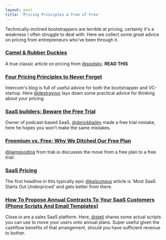 ```yaml
---
layout: post
title: 'Pricing Principles & Free of Free'
---
```


Technically-inclined bootstrappers are terrible at pricing, certainly it's a weakness I often struggle to deal with. Here we collect some great advice on pricing from entrepreneurs who've been through it.


### [Camel & Rubber Duckies](http://www.joelonsoftware.com/articles/CamelsandRubberDuckies.html)

A true classic article on pricing from [@spolsky](http://twitter.com/spolsky). **READ THIS**


### [Four Pricing Principles to Never Forget](http://insideintercom.io/four-pricing-principals-to-never-forget/)

Intercom's blog is full of useful advice for both the bootstrapper and VC-startup. Here [@destraynor](http://twitter.com/destraynor) lays down some practical advice for thinking about your pricing.


### [SaaS builders: Beware the Free Trial](http://derickbailey.com/2014/05/14/saas-builders-beware-the-free-trial/)

Owner of podcast-based SaaS, [@derickbailey](http://twitter.com/derickbailey) made a free trial mistake, here he hopes you won't make the same mistakes.


### [Freemium vs. Free: Why We Ditched Our Free Plan](http://blog.trak.io/freemium-vs-free-why-we-ditched-our-free-plan/)

[@liamgooding](http://twitter.com/liamgooding) from trak.io discusses the move from a free plan to a free _trial_.


### [SaaS Pricing](https://training.kalzumeus.com/newsletters/archive/saas_pricing)

The first headline in this typically epic [@kalzumeus](http://twitter.com/kalzumeus) article is 'Most SaaS Starts Out Underpriced' and gets better from there.


### [How To Propose Annual Contracts To Your SaaS Customers (Phone Scripts And Email Templates)](http://blog.close.io/selling-contracts-in-saas-how-to-successfully-pitch-pre-paid-and-annual-deals)

Close.io are a sales SaaS platform. Here, [@steli](http://twitter.com/steli) shares some actual scripts you can use to move your users onto annual plans. Super useful given the cashflow benefits of that arrangement, should you have sufficient revenue to bother.
